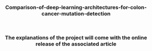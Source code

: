 <!-- TITLE -->
<br />
<p align="center">
  <h3 align="center">Comparison-of-deep-learning-architectures-for-colon-cancer-mutation-detection</h3> <br />
  <h3 align="center">The explanations of the project will come with the online release of the associated article</h3>
</p>
